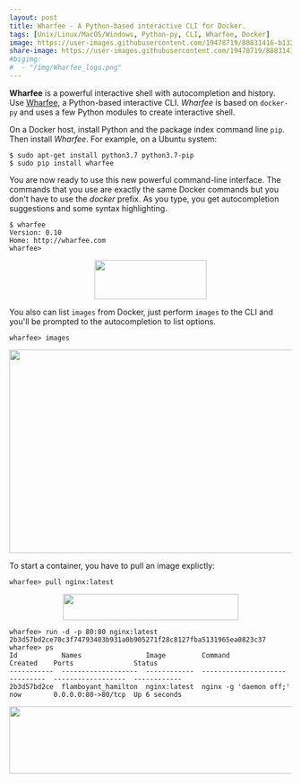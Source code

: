 ```yaml
---
layout: post
title: Wharfee - A Python-based interactive CLI for Docker.
tags: [Unix/Linux/MacOS/Windows, Python-py, CLI, Wharfee, Docker]
image: https://user-images.githubusercontent.com/19478719/80831416-b132fd00-8be2-11ea-8f6d-0e612f1b5370.png
share-image: https://user-images.githubusercontent.com/19478719/80831416-b132fd00-8be2-11ea-8f6d-0e612f1b5370.png
#bigimg:
#  - "/img/Wharfee_logo.png"
---
```


__Wharfee__ is a powerful interactive shell with autocompletion and history. Use [Wharfee](https://github.com/j-bennet/wharfee), 
a Python-based interactive CLI. *Wharfee* is based on `docker-py` and uses a few Python modules to create interactive shell. 

On a Docker host, install Python and the package index command line `pip`. Then install *Wharfee*. For example, on a Ubuntu system:
  ```
  $ sudo apt-get install python3.7 python3.7-pip
  $ sudo pip install wharfee
  ```
You are now ready to use this new powerful command-line interface. The commands that you use are exactly the same Docker commands 
but you don't have to use the *docker* prefix. As you type, you get autocompletion suggestions and some syntax highlighting. 
  ```
  $ wharfee                                                      
  Version: 0.10                        
  Home: http://wharfee.com
  wharfee> 
  ```
<p align="center">
<img width="200" height="70" 
src="https://user-images.githubusercontent.com/19478719/80831711-3cac8e00-8be3-11ea-86bb-da5c9a520957.png">
</p>
  
You also can list `images` from Docker, just perform `images` to the CLI and you'll be prompted to the autocompletion to list options. 
  ```
  wharfee> images
  ```
<p align="center">
<img width="571" height="363" 
src="https://user-images.githubusercontent.com/19478719/80831416-b132fd00-8be2-11ea-8f6d-0e612f1b5370.png">
</p>
  
To start a container, you have to pull an image explictly:
  ```                                                              
  wharfee> pull nginx:latest
  ```
<p align="center">
<img width="313" height="47" 
src="https://user-images.githubusercontent.com/19478719/80831605-0a029580-8be3-11ea-9750-0ea0de010558.png">
</p>

  ```
  wharfee> run -d -p 80:80 nginx:latest
  2b3d57bd2ce70c3f74793403b931a0b905271f28c8127fba5131965ea0823c37
  wharfee> ps
  Id           Names                Image         Command                Created    Ports               Status
  -----------  -------------------  ------------  ---------------------  ---------  ------------------  ------------
  2b3d57bd2ce  flamboyant_hamilton  nginx:latest  nginx -g 'daemon off;' now        0.0.0.0:80->80/tcp  Up 6 seconds
  ```
<p align="center">
<img width="1079" height="120" 
src="https://user-images.githubusercontent.com/19478719/80831515-e50e2280-8be2-11ea-95af-bb6f0c7d0b1d.png">
</p>


